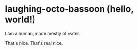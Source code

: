 # laughing-octo-bassoon (hello, world!)

I am a human, made mostly of water.

That's nice.
That's real nice.
